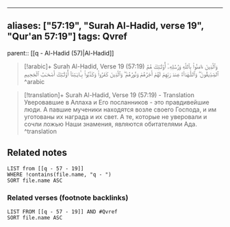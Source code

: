
---
aliases: ["57:19", "Surah Al-Hadid, verse 19", "Qur'an 57:19"]
tags: Qvref
---

parent:: [[q - Al-Hadid (57)|Al-Hadid]]

> [!arabic]+ Surah Al-Hadid, Verse 19 (57:19)
> <span class="quran-arabic">وَٱلَّذِينَ ءَامَنُوا۟ بِٱللَّهِ وَرُسُلِهِۦٓ أُو۟لَـٰٓئِكَ هُمُ ٱلصِّدِّيقُونَ ۖ وَٱلشُّهَدَآءُ عِندَ رَبِّهِمْ لَهُمْ أَجْرُهُمْ وَنُورُهُمْ ۖ وَٱلَّذِينَ كَفَرُوا۟ وَكَذَّبُوا۟ بِـَٔايَـٰتِنَآ أُو۟لَـٰٓئِكَ أَصْحَـٰبُ ٱلْجَحِيمِ</span>
^arabic

> [!translation]+ Surah Al-Hadid, Verse 19 (57:19) - Translation
> Уверовавшие в Аллаха и Его посланников - это правдивейшие люди. А павшие мученики находятся возле своего Господа, и им уготованы их награда и их свет. А те, которые не уверовали и сочли ложью Наши знамения, являются обитателями Ада.
^translation



## Related notes
```dataview
LIST from [[q - 57 - 19]]
WHERE !contains(file.name, "q - ")
SORT file.name ASC
```

### Related verses (footnote backlinks)
```dataview
LIST FROM [[q - 57 - 19]] AND #Qvref
SORT file.name ASC
```

